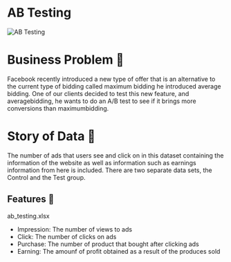 # AB Testing
![AB Testing](https://www.shoutitout.com.au/wp-content/uploads/2019/02/google-ads-split-testing-1568x1045.jpg)

# Business Problem 🎯
Facebook recently introduced a new type of offer that is an alternative to the current type of bidding called maximum bidding he introduced average bidding. One of our clients decided to test this new feature, and averagebidding, he wants to do an A/B test to see if it brings more conversions than maximumbidding.

# Story of Data 🎨
The number of ads that users see and click on in this dataset containing the information of the website as well as information such as earnings information from here is included. There are two separate data sets, the Control and the Test group.

## Features 🏹
ab_testing.xlsx

* Impression: The number of views to ads
* Click: The number of clicks on ads
* Purchase: The number of product that bought after clicking ads
* Earning: The amounf of profit obtained as a result of the produces sold

